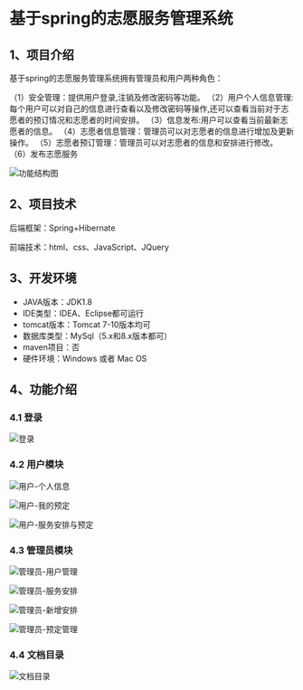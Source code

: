 # 基于spring的志愿服务管理系统


## 1、项目介绍

基于spring的志愿服务管理系统拥有管理员和用户两种角色：

（1）安全管理：提供用户登录,注销及修改密码等功能。
（2）用户个人信息管理:每个用户可以对自己的信息进行查看以及修改密码等操作,还可以查看当前对于志愿者的预订情况和志愿者的时间安排。
（3）信息发布:用户可以查看当前最新志愿者的信息。
（4）志愿者信息管理：管理员可以对志愿者的信息进行增加及更新操作。
（5）志愿者预订管理：管理员可以对志愿者的信息和安排进行修改。
（6）发布志愿服务

![功能结构图](https://project-images-1256969109.cos.ap-chongqing.myqcloud.com/Typora-Images/202208101301181.jpg)


## 2、项目技术

后端框架：Spring+Hibernate

前端技术：html、css、JavaScript、JQuery

## 3、开发环境

- JAVA版本：JDK1.8
- IDE类型：IDEA、Eclipse都可运行
- tomcat版本：Tomcat 7-10版本均可
- 数据库类型：MySql（5.x和8.x版本都可） 
- maven项目：否
- 硬件环境：Windows 或者 Mac OS


## 4、功能介绍

### 4.1 登录

![登录](https://project-images-1256969109.cos.ap-chongqing.myqcloud.com/Typora-Images/202208101301330.jpg)



### 4.2 用户模块

![用户-个人信息](https://project-images-1256969109.cos.ap-chongqing.myqcloud.com/Typora-Images/202208101302101.jpg)

![用户-我的预定](https://project-images-1256969109.cos.ap-chongqing.myqcloud.com/Typora-Images/202208101302291.jpg)

![用户-服务安排与预定](https://project-images-1256969109.cos.ap-chongqing.myqcloud.com/Typora-Images/202208101302974.jpg)

### 4.3 管理员模块

![管理员-用户管理](https://project-images-1256969109.cos.ap-chongqing.myqcloud.com/Typora-Images/202208101302243.jpg)

![管理员-服务安排](https://project-images-1256969109.cos.ap-chongqing.myqcloud.com/Typora-Images/202208101302170.jpg)

![管理员-新增安排](https://project-images-1256969109.cos.ap-chongqing.myqcloud.com/Typora-Images/202208101302032.jpg)

![管理员-预定管理](https://project-images-1256969109.cos.ap-chongqing.myqcloud.com/Typora-Images/202208101302995.jpg)

### 4.4  文档目录

![文档目录](https://project-images-1256969109.cos.ap-chongqing.myqcloud.com/Typora-Images/202208101302803.jpg)

